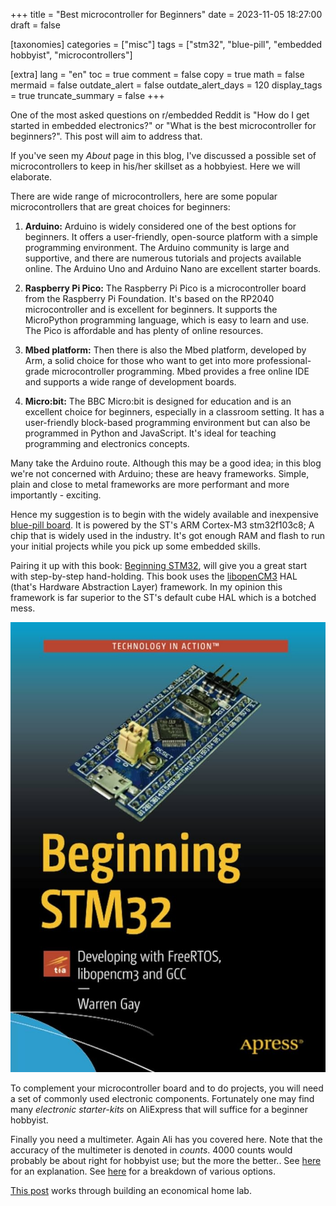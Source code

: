 +++
title = "Best microcontroller for Beginners"
date = 2023-11-05 18:27:00
draft = false

[taxonomies]
categories = ["misc"]
tags = ["stm32", "blue-pill", "embedded hobbyist", "microcontrollers"]

[extra]
lang = "en"
toc = true
comment = false
copy = true
math = false
mermaid = false
outdate_alert = false
outdate_alert_days = 120
display_tags = true
truncate_summary = false
+++

One of the most asked questions on r/embedded Reddit is "How do I get started in embedded electronics?" or "What is the best microcontroller for beginners?". This post will aim to address that.

If you've seen my *About* page in this blog, I've discussed a possible set of microcontrollers to keep in his/her skillset as a hobbyiest. Here we will elaborate.

There are wide range of microcontrollers, here are some popular microcontrollers that are great choices for beginners:

1. **Arduino:** Arduino is widely considered one of the best options for beginners. It offers a user-friendly, open-source platform with a simple programming environment. The Arduino community is large and supportive, and there are numerous tutorials and projects available online. The Arduino Uno and Arduino Nano are excellent starter boards.

2. **Raspberry Pi Pico:** The Raspberry Pi Pico is a microcontroller board from the Raspberry Pi Foundation. It's based on the RP2040 microcontroller and is excellent for beginners. It supports the MicroPython programming language, which is easy to learn and use. The Pico is affordable and has plenty of online resources.

3. **Mbed platform:** Then there is also the Mbed platform, developed by Arm, a solid choice for those who want to get into more professional-grade microcontroller programming. Mbed provides a free online IDE and supports a wide range of development boards.

4. **Micro:bit:** The BBC Micro:bit is designed for education and is an excellent choice for beginners, especially in a classroom setting. It has a user-friendly block-based programming environment but can also be programmed in Python and JavaScript. It's ideal for teaching programming and electronics concepts.

Many take the Arduino route. Although this may be a good idea; in this blog we're not concerned with Arduino; these are heavy frameworks. Simple, plain and close to metal frameworks are more performant and more importantly - exciting.

Hence my suggestion is to begin with the widely available and inexpensive [blue-pill board](https://web.archive.org/web/20190428082446/http://wiki.stm32duino.com/index.php?title=Blue_Pill). It is powered by the ST's ARM Cortex-M3 stm32f103c8; A chip that is widely used in the industry. It's got enough RAM and flash to run your initial projects while you pick up some embedded skills.

Pairing it up with this book: [Beginning STM32](https://www.amazon.com/BEGINNING-STM32-DEVELOPING-LIBOPENCM3-Paperback/dp/1484245970), will give you a great start with step-by-step hand-holding. This book uses the [libopenCM3](https://github.com/libopencm3/libopencm3) HAL (that's Hardware Abstraction Layer) framework. In my opinion this framework is far superior to the ST's default cube HAL which is a botched mess.

![Begining STM32 cover](/img/begin_stm32.jpg)

To complement your microcontroller board and to do projects, you will need a set of commonly used electronic components. Fortunately one may find many *electronic starter-kits* on AliExpress that will suffice for a beginner hobbyist.

Finally you need a multimeter. Again Ali has you covered here. Note that the accuracy of the multimeter is denoted in *counts*. 4000 counts would probably be about right for hobbyist use; but the more the better.. See [here](https://instrumentationtools.com/multimeter-digits-counts/) for an explanation. See [here](@/blog/multimeters.md) for a breakdown of various options.

[This post](@/blog/building_lab.md) works through building an economical home lab.


